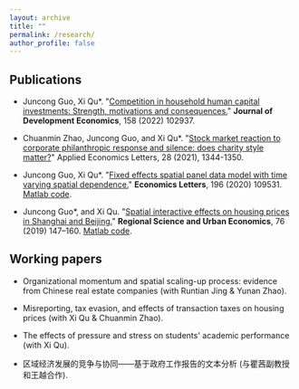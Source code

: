 ```yaml
---
layout: archive
title: ""
permalink: /research/
author_profile: false
---
```


## Publications

- Juncong Guo, Xi Qu*. "[Competition in household human capital investments: Strength, motivations and consequences.](https://doi.org/10.1016/j.jdeveco.2022.102937)" **Journal of Development Economics**, 158 (2022) 102937.

- Chuanmin Zhao, Juncong Guo, and Xi Qu*. "[Stock market reaction to corporate philanthropic response and silence: does charity style matter?](https://doi.org/10.1080/13504851.2020.1814943)" Applied Economics Letters, 28 (2021), 1344-1350.

- Juncong Guo, Xi Qu*. "[Fixed effects spatial panel data model with time varying spatial dependence.](https://doi.org/10.1016/j.econlet.2020.109531)" **Economics Letters**, 196 (2020) 109531. [Matlab code](http://dx.doi.org/10.17632/wh6vcfvw8x.1).

- Juncong Guo*, and Xi Qu. "[Spatial interactive effects on housing prices in Shanghai and Beijing.](https://doi.org/10.1016/j.regsciurbeco.2018.07.006)" **Regional Science and Urban Economics**, 76 (2019) 147–160. [Matlab code](http://dx.doi.org/10.17632/3yn2f8d8rv.1).


## Working papers

- Organizational momentum and spatial scaling-up process: evidence from Chinese real estate companies (with Runtian Jing & Yunan Zhao).

- Misreporting, tax evasion, and effects of transaction taxes on housing prices (with Xi Qu & Chuanmin Zhao).

- The effects of pressure and stress on students' academic performance (with Xi Qu).

- 区域经济发展的竞争与协同——基于政府工作报告的文本分析 (与瞿茜副教授和王越合作).
